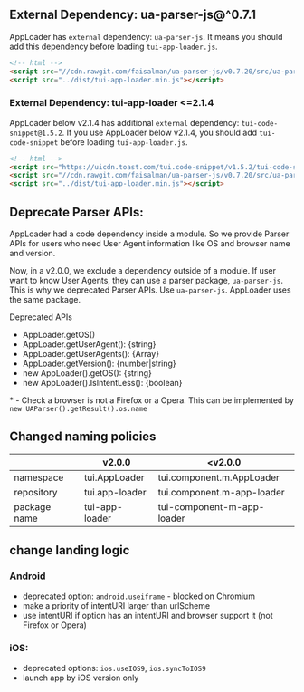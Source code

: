 ## External Dependency: ua-parser-js@^0.7.1

AppLoader has `external` dependency: `ua-parser-js`.
It means you should add this dependency before loading `tui-app-loader.js`.

```html
<!-- html -->
<script src="//cdn.rawgit.com/faisalman/ua-parser-js/v0.7.20/src/ua-parser.min.js"></script>
<script src="../dist/tui-app-loader.min.js"></script>
```

### External Dependency: tui-app-loader <=2.1.4

AppLoader below v2.1.4 has additional `external` dependency: `tui-code-snippet@1.5.2`.
If you use AppLoader below v2.1.4, you should add `tui-code-snippet` before loading `tui-app-loader.js`.

```html
<!-- html -->
<script src="https://uicdn.toast.com/tui.code-snippet/v1.5.2/tui-code-snippet.min.js"></script>
<script src="//cdn.rawgit.com/faisalman/ua-parser-js/v0.7.20/src/ua-parser.min.js"></script>
<script src="../dist/tui-app-loader.min.js"></script>
```

## Deprecate Parser APIs:

AppLoader had a code dependency inside a module.
So we provide Parser APIs for users who need User Agent information like OS and browser name and version.

Now, in a v2.0.0, we exclude a dependency outside of a module.
If user want to know User Agents, they can use a parser package, `ua-parser-js`.
This is why we deprecated Parser APIs. Use `ua-parser-js`. AppLoader uses the same package.

Deprecated APIs
- AppLoader.getOS()
- AppLoader.getUserAgent(): {string}
- AppLoader.getUserAgents(): {Array}
- AppLoader.getVersion(): {number|string}
- new AppLoader().getOS(): {string}
- new AppLoader().IsIntentLess(): {boolean}

\* - Check a browser is not a Firefox or a Opera. This can be implemented by `new UAParser().getResult().os.name`

## Changed naming policies

|  | v2.0.0 | <v2.0.0 |
| -- | -- | -- |
| namespace | tui.AppLoader | tui.component.m.AppLoader |
| repository | tui.app-loader | tui.component.m-app-loader |
| package name | tui-app-loader | tui-component-m-app-loader |

## change landing logic

### Android
- deprecated option: `android.useiframe` - blocked on Chromium
- make a priority of intentURI larger than urlScheme
- use intentURI if option has an intentURI and browser support it (not Firefox or Opera)

### iOS:
- deprecated options: `ios.useIOS9`, `ios.syncToIOS9`
- launch app by iOS version only
